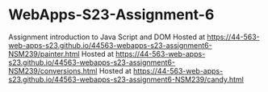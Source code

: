 
# WebApps-S23-Assignment-6
Assignment introduction to Java Script and DOM
Hosted at  https://44-563-web-apps-s23.github.io/44563-webapps-s23-assignment6-NSM239/painter.html
Hosted at  https://44-563-web-apps-s23.github.io/44563-webapps-s23-assignment6-NSM239/conversions.html
Hosted at  https://44-563-web-apps-s23.github.io/44563-webapps-s23-assignment6-NSM239/candy.html